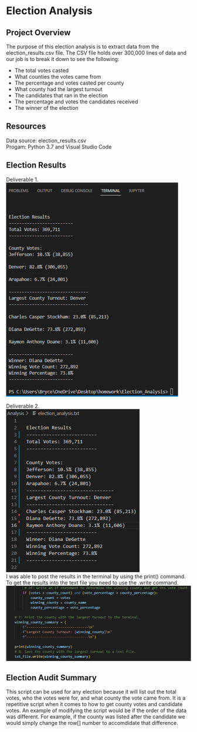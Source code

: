 # Election Analysis

## Project Overview
The purpose of this election analysis is to extract data from the election_results.csv file. The CSV file holds over 300,000 lines of data and our job is to break it down to see the following:
* The total votes casted
* What counties the votes came from
* The percentage and votes casted per county
* What county had the largest turnout
* The candidates that ran in the election 
* The percentage and votes the candidates received
* The winner of the election

## Resources
Data source: election_results.csv <br/>
Progam: Python 3.7 and Visual Studio Code

## Election Results
Deliverable 1. <br/>
![deliverable_1](Resources/deliverable_1.png)

Deliverable 2. <br/>
![deliverable_2](Resources/deliverable_2.png) <br/>
I was able to post the results in the terminal by using the print() command. To get the results into the text file you need to use the .write command. 
![example_print](Resources/example_print.png) 

## Election Audit Summary
This script can be used for any election because it will list out the total votes, who the votes were for, and what county the vote came from. It is a repetitive script when it comes to how to get county votes and candidate votes. An example of modifying the script would be if the order of the data was different. For example, if the county was listed after the candidate we would simply change the row[] number to accomdidate that difference. 


